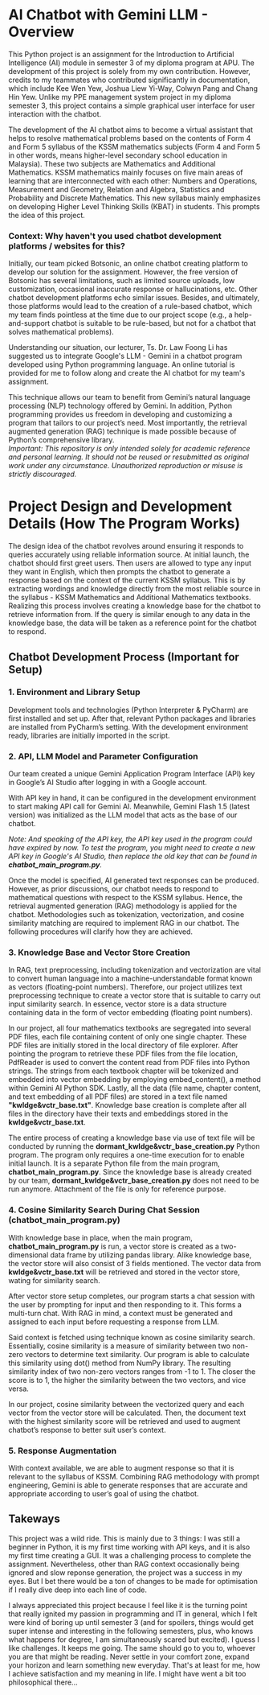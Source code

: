 # AI Chatbot with Gemini LLM - Overview
This Python project is an assignment for the Introduction to Artificial Intelligence (AI) module in semester 3 of my diploma program at APU. The development of this project is solely from my own contribution. However, credits to my teammates who contributed significantly in documentation, which include Kee Wen Yew, Joshua Liew Yi-Way, Colwyn Pang and Chang Hin Yew. Unlike my PPE management system project in my diploma semester 3, this project contains a simple graphical user interface for user interaction with the chatbot.

The development of the AI chatbot aims to become a virtual assistant that helps to resolve mathematical problems based on the contents of Form 4 and Form 5 syllabus of the KSSM mathematics subjects (Form 4 and Form 5 in other words, means higher-level secondary school education in Malaysia). These two subjects are Mathematics and Additional Mathematics. KSSM mathematics mainly focuses on five main areas of learning that are interconnected with each other: Numbers and Operations, Measurement and Geometry, Relation and Algebra, Statistics and Probability and Discrete Mathematics. This new syllabus mainly emphasizes on developing Higher Level Thinking Skills (KBAT) in students. This prompts the idea of this project. 
<br>
### Context: Why haven't you used chatbot development platforms / websites for this?
Initially, our team picked Botsonic, an online chatbot creating platform to develop our solution for the assignment. However, the free version of Botsonic has several limitations, such as limited source uploads, low customization, occasional inaccurate response or hallucinations, etc. Other chatbot development platforms echo similar issues. Besides, and ultimately, those platforms would lead to the creation of a rule-based chatbot, which my team finds pointless at the time due to our project scope (e.g., a help-and-support chatbot is suitable to be rule-based, but not for a chatbot that solves mathematical problems). 

Understanding our situation, our lecturer, Ts. Dr. Law Foong Li has suggested us to integrate Google's LLM - Gemini in a chatbot program developed using Python programming language. An online tutorial is provided for me to follow along and create the AI chatbot for my team's assignment. 

This technique allows our team to benefit from Gemini’s natural language processing (NLP) technology offered by Gemini. In addition, Python programming provides us freedom in developing and customizing a program that tailors to our project’s need. Most importantly, the retrieval augmented generation (RAG) technique is made possible because of Python’s comprehensive library. 
<br>
*Important: This repository is only intended solely for academic reference and personal learning. It should not be reused or resubmitted as original work under any circumstance. Unauthorized reproduction or misuse is strictly discouraged.*
<br>

# Project Design and Development Details (How The Program Works)
The design idea of the chatbot revolves around ensuring it responds to queries accurately using reliable information source. At initial launch, the chatbot should first greet users. Then users are allowed to type any input they want in English, which then prompts the chatbot to generate a response based on the context of the current KSSM syllabus. This is by extracting wordings and knowledge directly from the most reliable source in the syllabus - KSSM Mathematics and Additional Mathematics textbooks. Realizing this process involves creating a knowledge base for the chatbot to retrieve information from. If the query is similar enough to any data in the knowledge base, the data will be taken as a reference point for the chatbot to respond.

## Chatbot Development Process (Important for Setup)
### 1. Environment and Library Setup
Development tools and technologies (Python Interpreter & PyCharm) are first installed and set up. After that, relevant Python packages and libraries are installed from PyCharm’s setting. With the development environment ready, libraries are initially imported in the script.


### 2. API, LLM Model and Parameter Configuration
Our team created a unique Gemini Application Program Interface (API) key in Google’s AI Studio after logging in with a Google account.

With API key in hand, it can be configured in the development environment to start making API call for Gemini AI. Meanwhile, Gemini Flash 1.5 (latest version) was initialized as the LLM model that acts as the base of our chatbot.

*Note: And speaking of the API key, the API key used in the program could have expired by now. To test the program, you might need to create a new API key in Google's AI Studio, then replace the old key that can be found in **chatbot_main_program.py**.*

Once the model is specified, AI generated text responses can be produced. However, as prior discussions, our chatbot needs to respond to mathematical questions with respect to the KSSM syllabus. Hence, the retrieval augmented generation (RAG) methodology is applied for the chatbot. Methodologies such as tokenization, vectorization, and cosine similarity matching are required to implement RAG in our chatbot. The following procedures will clarify how they are achieved.


### 3. Knowledge Base and Vector Store Creation
In RAG, text preprocessing, including tokenization and vectorization are vital to convert human language into a machine-understandable format known as vectors (floating-point numbers). Therefore, our project utilizes text preprocessing technique to create a vector store that is suitable to carry out input similarity search. In essence, vector store is a data structure containing data in the form of vector embedding (floating point numbers).

In our project, all four mathematics textbooks are segregated into several PDF files, each file containing content of only one single chapter. These PDF files are initially stored in the local directory of file explorer. After pointing the program to retrieve these PDF files from the file location, PdfReader is used to convert the content read from PDF files into Python strings. The strings from each textbook chapter will be tokenized and embedded into vector embedding by employing embed_content(), a method within Gemini AI Python SDK. Lastly, all the data (file name, chapter content, and text embedding of all PDF files) are stored in a text file named **"kwldge&vctr_base.txt"**. Knowledge base creation is complete after all files in the directory have their texts and embeddings stored in the **kwldge&vctr_base.txt**.

The entire process of creating a knowledge base via use of text file will be conducted by running the **dormant_kwldge&vctr_base_creation.py** Python program. The program only requires a one-time execution for to enable initial launch. It is a separate Python file from the main program, **chatbot_main_program.py**. Since the knowledge base is already created by our team, **dormant_kwldge&vctr_base_creation.py** does not need to be run anymore. Attachment of the file is only for reference purpose. 


### 4. Cosine Similarity Search During Chat Session (chatbot_main_program.py)
With knowledge base in place, when the main program, **chatbot_main_program.py** is run, a vector store is created as a two-dimensional data frame by utilizing pandas library. Alike knowledge base, the vector store will also consist of 3 fields mentioned. The vector data from **kwldge&vctr_base.txt** will be retrieved and stored in the vector store, wating for similarity search.

After vector store setup completes, our program starts a chat session with the user by prompting for input and then responding to it. This forms a multi-turn chat. With RAG in mind, a context must be generated and assigned to each input before requesting a response from LLM. 

Said context is fetched using technique known as cosine similarity search. Essentially, cosine similarity is a measure of similarity between two non-zero vectors to determine text similarity. Our program is able to calculate this similarity using dot() method from NumPy library. The resulting similarity index of two non-zero vectors ranges from -1 to 1. The closer the score is to 1, the higher the similarity between the two vectors, and vice versa.

In our project, cosine similarity between the vectorized query and each vector from the vector store will be calculated. Then, the document text with the highest similarity score will be retrieved and used to augment chatbot’s response to better suit user’s context.


### 5. Response Augmentation
With context available, we are able to augment response so that it is relevant to the syllabus of KSSM. Combining RAG methodology with prompt engineering, Gemini is able to generate responses that are accurate and appropriate according to user’s goal of using the chatbot.


## Takeways 
This project was a wild ride. This is mainly due to 3 things: I was still a beginner in Python, it is my first time working with API keys, and it is also my first time creating a GUI. It was a challenging process to complete the assignment. Nevertheless, other than RAG context occasionally being ignored and slow reponse generation, the project was a success in my eyes. But I bet there would be a ton of changes to be made for optimisation if I really dive deep into each line of code. 

I always appreciated this project because I feel like it is the turning point that really ignited my passion in programming and IT in general, which I felt were kind of boring up until semester 3 (and for spoilers, things would get super intense and interesting in the following semesters, plus, who knows what happens for degree, I am simultaneously scared but excited). I guess I like challenges. It keeps me going. The same should go to you to, whoever you are that might be reading. Never settle in your comfort zone, expand your horizon and learn something new everyday. That's at least for me, how I achieve satisfaction and my meaning in life. I might have went a bit too philosophical there...

